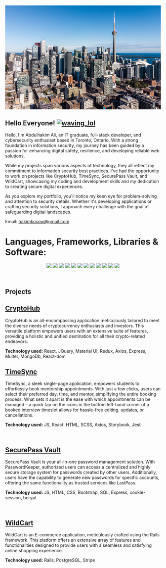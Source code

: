 ![](https://github.com/nomadicafrican/nomadicafrican/blob/master/images/istockphoto-1040643480-170667a.jpeg?raw=true)

## Hello Everyone!  <a href="https://emoji.gg/emoji/6307_waving_lol"><img src="https://cdn3.emoji.gg/emojis/6307_waving_lol.gif" width="34px" height="34px" alt="waving_lol"></a>
Hello, I'm Abdulhakim Ali, an IT graduate, full-stack developer, and cybersecurity enthusiast based in Toronto, Ontario. With a strong foundation in information security, my journey has been guided by a passion for enhancing digital safety, resilience, and developing reliable web solutions.

While my projects span various aspects of technology, they all reflect my commitment to information security best practices. I've had the opportunity to work on projects like CryptoHub, TimeSync, SecurePass Vault, and WildCart, showcasing my coding and development skills and my dedication to creating secure digital experiences.

As you explore my portfolio, you'll notice my keen eye for problem-solving and attention to security details. Whether it's developing applications or crafting security solutions, I approach every challenge with the goal of safeguarding digital landscapes.

Email: hakimkusow@gmail.com
<br/>

# Languages, Frameworks, Libraries & Software:

<p align="center">

<img src="https://img.shields.io/badge/PostgreSQL-316192?style=for-the-badge&logo=postgresql&logoColor=white" />

<img src="https://img.shields.io/badge/React-20232A?style=for-the-badge&logo=react&logoColor=61DAFB" />

<img src="https://img.shields.io/badge/Node.js-339933?style=for-the-badge&logo=nodedotjs&logoColor=white" />

<img src="https://img.shields.io/badge/CSS3-1572B6?style=for-the-badge&logo=css3&logoColor=white" />

<img src="https://img.shields.io/badge/HTML5-E34F26?style=for-the-badge&logo=html5&logoColor=white" />

<img src="https://img.shields.io/badge/jQuery-0769AD?style=for-the-badge&logo=jquery&logoColor=white"/>

<img src="https://img.shields.io/badge/Figma-F24E1E?style=for-the-badge&logo=figma&logoColor=white"/>

<img src="https://img.shields.io/badge/Adobe%20Photoshop-31A8FF?style=for-the-badge&logo=Adobe%20Photoshop&logoColor=black"/>

<img src="https://img.shields.io/badge/Express.js-000000?style=for-the-badge&logo=express&logoColor=white"/>

<img src="https://img.shields.io/badge/GIT-E44C30?style=for-the-badge&logo=git&logoColor=white"/>

<img src="https://img.shields.io/badge/React_Router-CA4245?style=for-the-badge&logo=react-router&logoColor=white"/>
  
<img src="https://img.shields.io/badge/MongoDB-4EA94B?style=for-the-badge&logo=mongodb&logoColor=white"/>

</p>
<br/>

## Projects

[<h2>CryptoHub</h2>](https://github.com/nomadicafrican/final_project)
CryptoHub is an all-encompassing application meticulously tailored to meet the diverse needs of cryptocurrency enthusiasts and investors. This versatile platform empowers users with an extensive suite of features, providing a holistic and unified destination for all their crypto-related endeavors.

<b>Technology used:</b> React, JQuery, Material UI, Redux, Axios, Express, Multer, MongoDb, React-dom
    
   
[<h2>TimeSync</h2>](https://github.com/nomadicafrican/scheduler)

TimeSync, a sleek single-page application, empowers students to effortlessly book mentorship appointments. With just a few clicks, users can select their preferred day, time, and mentor, simplifying the entire booking process. What sets it apart is the ease with which appointments can be managed – a quick tap on the icons in the bottom left-hand corner of a booked interview timeslot allows for hassle-free editing, updates, or cancellations.

<b>Technology used:</b> JS, React, HTML, SCSS, Axios, Storybook, Jest

<br/>

[<h2>SecurePass Vault</h2>](https://github.com/nomadicafrican/PasswordKeeper)

SecurePass Vault is your all-in-one password management solution. With PasswordKeeper, authorized users can access a centralized and highly secure storage system for passwords created by other users. Additionally, users have the capability to generate new passwords for specific accounts, offering the same functionality as trusted services like LastPass.

<b>Technology used:</b> JS, HTML, CSS, Bootstrap, SQL, Express, cookie-session, bcrypt

<br/>

[<h2>WildCart</h2>](https://github.com/nomadicafrican/jungle-rails)

WildCart is an E-commerce application, meticulously crafted using the Rails framework. This platform offers an extensive array of features and functionalities designed to provide users with a seamless and satisfying online shopping experience.

<b>Technology used:</b> Rails, PostgreSQL, Stripe

<br/>












